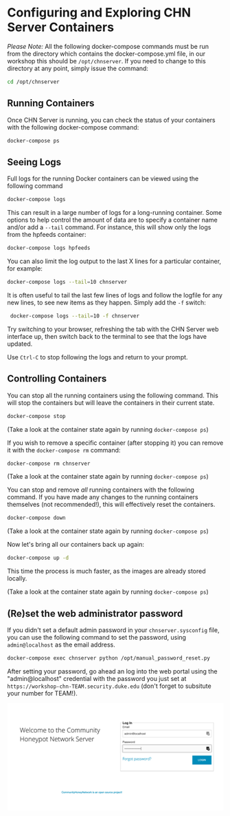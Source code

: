 Configuring and Exploring CHN Server Containers
====================================

*Please Note:* All the following docker-compose commands must be run from the directory which contains the 
docker-compose.yml file, in our workshop this should be `/opt/chnserver`. If you need to change to this directory at 
any point, simply issue the command:

```bash
cd /opt/chnserver
```

## Running Containers
Once CHN Server is running, you can check the status of your containers with the following docker-compose command:

```bash
docker-compose ps
```

## Seeing Logs

Full logs for the running Docker containers can be viewed using the following command

```bash
docker-compose logs
```

This can result in a large number of logs for a long-running container. Some options to help control the amount of 
data are to specify a container name and/or add a `--tail` command. For instance, this will show only the logs from 
the hpfeeds container:
```bash
docker-compose logs hpfeeds
```
You can also limit the log output to the last X lines for a particular container, for example:

```bash
docker-compose logs --tail=10 chnserver
```

It is often useful to tail the last few lines of logs and follow the logfile for any new lines, to see new items as 
they happen. Simply add the `-f` switch:
 
```bash
 docker-compose logs --tail=10 -f chnserver
```
 
Try switching to your browser, refreshing the tab with the CHN Server web interface up, then switch back to the 
terminal to see that the logs have updated.

Use `Ctrl-C` to stop following the logs and return to your prompt.

## Controlling Containers 
You can stop all the running containers using the following command. This will stop the containers but will leave the 
containers in their current state.

```bash
docker-compose stop
```

(Take a look at the container state again by running `docker-compose ps`)

If you wish to remove a specific container (after stopping it) you can remove it with the `docker-compose rm` command:

```bash
docker-compose rm chnserver
```

(Take a look at the container state again by running `docker-compose ps`)

You can stop and remove *all* running containers with the following command. If you have made any changes to the 
running containers themselves (not recommended!), this will effectively reset the containers.

```bash
docker-compose down
```

(Take a look at the container state again by running `docker-compose ps`)

Now let's bring all our containers back up again:

```bash
docker-compose up -d
```

This time the process is much faster, as the images are already stored locally. 

(Take a look at the container state again by running `docker-compose ps`)

## (Re)set the web administrator password

If you didn't set a default admin password in your `chnserver.sysconfig` file, you can use the following command to 
set the password, using `admin@localhost` as the email address.

```bash
docker-compose exec chnserver python /opt/manual_password_reset.py
```

After setting your password, go ahead an log into the web portal using the "admin@localhost" credential with the 
password you just set at `https://workshop-chn-TEAM.security.duke.edu` (don't forget to subsitute your number for 
TEAM!).


![Screenshot 1](img/chn_deploy_1.png)

